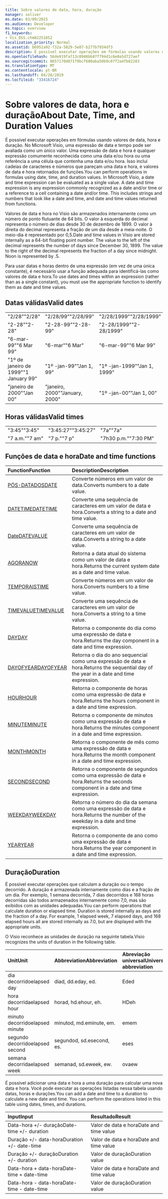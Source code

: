 ```yaml
---
title: Sobre valores de data, hora, duração
manager: soliver
ms.date: 03/09/2015
ms.audience: Developer
ms.topic: overview
f1_keywords:
- Vis_DSS.chm82251852
localization_priority: Normal
ms.assetid: b6951a92-f32a-5829-5e07-b277b7934df3
description: É possível executar operações em fórmulas usando valores de data, hora e duração. No Microsoft Visio, uma expressão de data e tempo pode ser avaliada como um único valor. Uma expressão de data e hora é qualquer expressão comumente reconhecida como uma data e/ou hora ou uma referência a uma célula que contenha uma data e/ou hora. Isso inclui cadeias de caracteres e números que pareçam uma data e hora, e valores de data e hora retornados de funções.
ms.openlocfilehash: 56de919fa713c0948bb87f794d1c6e0a5d727aef
ms.sourcegitcommit: 8657170d071f9bcf680aba50b9c07f2a4fb82283
ms.translationtype: MT
ms.contentlocale: pt-BR
ms.lasthandoff: 04/28/2019
ms.locfileid: "33416724"
---
```

# <a name="about-date-time-and-duration-values"></a><span data-ttu-id="8e590-106">Sobre valores de data, hora e duração</span><span class="sxs-lookup"><span data-stu-id="8e590-106">About Date, Time, and Duration Values</span></span>

<span data-ttu-id="8e590-p102">É possível executar operações em fórmulas usando valores de data, hora e duração. No Microsoft Visio, uma expressão de data e tempo pode ser avaliada como um único valor. Uma expressão de data e hora é qualquer expressão comumente reconhecida como uma data e/ou hora ou uma referência a uma célula que contenha uma data e/ou hora. Isso inclui cadeias de caracteres e números que pareçam uma data e hora, e valores de data e hora retornados de funções.</span><span class="sxs-lookup"><span data-stu-id="8e590-p102">You can perform operations in formulas using date, time, and duration values. In Microsoft Visio, a date and time expression can be evaluated as a single value. A date and time expression is any expression commonly recognized as a date and/or time or a reference to a cell containing a date and/or time. This includes strings and numbers that look like a date and time, and date and time values returned from functions.</span></span>
  
<span data-ttu-id="8e590-p103">Valores de data e hora no Visio são armazenados internamente como um número de ponto flutuante de 64 bits. O valor à esquerda do decimal representa o número de dias desde 30 de dezembro de 1899. O valor à direita do decimal representa a fração de um dia desde a meia-noite. O meio-dia é representado por 0,5.</span><span class="sxs-lookup"><span data-stu-id="8e590-p103">Date and time values in Visio are stored internally as a 64-bit floating point number. The value to the left of the decimal represents the number of days since December 30, 1899. The value to the right of the decimal represents the fraction of a day since midnight. Noon is represented by .5.</span></span>
  
<span data-ttu-id="8e590-115">Para usar datas e horas dentro de uma expressão (em vez de uma única constante), é necessário usar a função adequada para identificá-las como valores de data e hora.</span><span class="sxs-lookup"><span data-stu-id="8e590-115">To use dates and times within an expression (rather than as a single constant), you must use the appropriate function to identify them as date and time values.</span></span>
  
## <a name="valid-dates"></a><span data-ttu-id="8e590-116">Datas válidas</span><span class="sxs-lookup"><span data-stu-id="8e590-116">Valid dates</span></span>

||||
|:-----|:-----|:-----|
| <span data-ttu-id="8e590-117">"2/28"</span><span class="sxs-lookup"><span data-stu-id="8e590-117">"2/28"</span></span>  <br/> | <span data-ttu-id="8e590-118">"2/28/99"</span><span class="sxs-lookup"><span data-stu-id="8e590-118">"2/28/99"</span></span>  <br/> | <span data-ttu-id="8e590-119">"2/28/1999"</span><span class="sxs-lookup"><span data-stu-id="8e590-119">"2/28/1999"</span></span>  <br/> |
| <span data-ttu-id="8e590-120">"2-28"</span><span class="sxs-lookup"><span data-stu-id="8e590-120">"2-28"</span></span>  <br/> | <span data-ttu-id="8e590-121">"2-28-99"</span><span class="sxs-lookup"><span data-stu-id="8e590-121">"2-28-99"</span></span>  <br/> | <span data-ttu-id="8e590-122">"2-28/1999"</span><span class="sxs-lookup"><span data-stu-id="8e590-122">"2-28/1999"</span></span>  <br/> |
| <span data-ttu-id="8e590-123">"6-mar-99"</span><span class="sxs-lookup"><span data-stu-id="8e590-123">"6 Mar 99"</span></span>  <br/> | <span data-ttu-id="8e590-124">"6-mar"</span><span class="sxs-lookup"><span data-stu-id="8e590-124">"6 Mar"</span></span>  <br/> | <span data-ttu-id="8e590-125">"6-mar-99"</span><span class="sxs-lookup"><span data-stu-id="8e590-125">"6 Mar 99"</span></span>  <br/> |
| <span data-ttu-id="8e590-126">"1º de janeiro de 1999"</span><span class="sxs-lookup"><span data-stu-id="8e590-126">"1 January 99"</span></span>  <br/> | <span data-ttu-id="8e590-127">"1º -jan-99"</span><span class="sxs-lookup"><span data-stu-id="8e590-127">"Jan 1, 99"</span></span>  <br/> | <span data-ttu-id="8e590-128">"1º -jan-1999"</span><span class="sxs-lookup"><span data-stu-id="8e590-128">"Jan 1, 1999"</span></span>  <br/> |
| <span data-ttu-id="8e590-129">"janeiro de 2000"</span><span class="sxs-lookup"><span data-stu-id="8e590-129">"Jan 00"</span></span>  <br/> | <span data-ttu-id="8e590-130">"janeiro, 2000"</span><span class="sxs-lookup"><span data-stu-id="8e590-130">"January, 2000"</span></span>  <br/> | <span data-ttu-id="8e590-131">"1º -jan-00"</span><span class="sxs-lookup"><span data-stu-id="8e590-131">"Jan 1, 00"</span></span>  <br/> |
   
## <a name="valid-times"></a><span data-ttu-id="8e590-132">Horas válidas</span><span class="sxs-lookup"><span data-stu-id="8e590-132">Valid times</span></span>

||||
|:-----|:-----|:-----|
| <span data-ttu-id="8e590-133">"3:45"</span><span class="sxs-lookup"><span data-stu-id="8e590-133">"3:45"</span></span>  <br/> | <span data-ttu-id="8e590-134">"3:45:27"</span><span class="sxs-lookup"><span data-stu-id="8e590-134">"3:45:27"</span></span>  <br/> | <span data-ttu-id="8e590-135">"7a"</span><span class="sxs-lookup"><span data-stu-id="8e590-135">"7a"</span></span>  <br/> |
| <span data-ttu-id="8e590-136">"7 a.m."</span><span class="sxs-lookup"><span data-stu-id="8e590-136">"7 am"</span></span>  <br/> | <span data-ttu-id="8e590-137">"7 p."</span><span class="sxs-lookup"><span data-stu-id="8e590-137">"7 p"</span></span>  <br/> | <span data-ttu-id="8e590-138">"7h30 p.m."</span><span class="sxs-lookup"><span data-stu-id="8e590-138">"7:30 PM"</span></span>  <br/> |
   
## <a name="date-and-time-functions"></a><span data-ttu-id="8e590-139">Funções de data e hora</span><span class="sxs-lookup"><span data-stu-id="8e590-139">Date and time functions</span></span>

|<span data-ttu-id="8e590-140">**Function**</span><span class="sxs-lookup"><span data-stu-id="8e590-140">**Function**</span></span>|<span data-ttu-id="8e590-141">**Description**</span><span class="sxs-lookup"><span data-stu-id="8e590-141">**Description**</span></span>|
|:-----|:-----|
|[<span data-ttu-id="8e590-142">PÓS-DATADOS</span><span class="sxs-lookup"><span data-stu-id="8e590-142">DATE</span></span>](date-function-visioshapesheet.md) <br/> | <span data-ttu-id="8e590-143">Converte números em um valor de data.</span><span class="sxs-lookup"><span data-stu-id="8e590-143">Converts numbers to a date value.</span></span>  <br/> |
|[<span data-ttu-id="8e590-144">DATETIME</span><span class="sxs-lookup"><span data-stu-id="8e590-144">DATETIME</span></span>](datetime-function.md) <br/> | <span data-ttu-id="8e590-145">Converte uma sequência de caracteres em um valor de data e hora.</span><span class="sxs-lookup"><span data-stu-id="8e590-145">Converts a string to a date and time value.</span></span>  <br/> |
|[<span data-ttu-id="8e590-146">Date</span><span class="sxs-lookup"><span data-stu-id="8e590-146">DATEVALUE</span></span>](datevalue-function-visioshapesheet.md) <br/> | <span data-ttu-id="8e590-147">Converte uma sequência de caracteres em um valor de data.</span><span class="sxs-lookup"><span data-stu-id="8e590-147">Converts a string to a date value.</span></span>  <br/> |
|[<span data-ttu-id="8e590-148">AGORA</span><span class="sxs-lookup"><span data-stu-id="8e590-148">NOW</span></span>](now-function-visioshapesheet.md) <br/> | <span data-ttu-id="8e590-149">Retorna a data atual do sistema como um valor de data e hora.</span><span class="sxs-lookup"><span data-stu-id="8e590-149">Returns the current system date as a date and time value.</span></span>  <br/> |
|[<span data-ttu-id="8e590-150">TEMPORAIS</span><span class="sxs-lookup"><span data-stu-id="8e590-150">TIME</span></span>](time-function-visioshapesheet.md) <br/> | <span data-ttu-id="8e590-151">Converte números em um valor de hora.</span><span class="sxs-lookup"><span data-stu-id="8e590-151">Converts numbers to a time value.</span></span>  <br/> |
|[<span data-ttu-id="8e590-152">TIMEVALUE</span><span class="sxs-lookup"><span data-stu-id="8e590-152">TIMEVALUE</span></span>](timevalue-function-visioshapesheet.md) <br/> | <span data-ttu-id="8e590-153">Converte uma sequência de caracteres em um valor de hora.</span><span class="sxs-lookup"><span data-stu-id="8e590-153">Converts a string to a time value.</span></span>  <br/> |
|[<span data-ttu-id="8e590-154">DAY</span><span class="sxs-lookup"><span data-stu-id="8e590-154">DAY</span></span>](day-function-visioshapesheet.md) <br/> | <span data-ttu-id="8e590-155">Retorna o componente do dia como uma expressão de data e hora.</span><span class="sxs-lookup"><span data-stu-id="8e590-155">Returns the day component in a date and time expression.</span></span>  <br/> |
|[<span data-ttu-id="8e590-156">DAYOFYEAR</span><span class="sxs-lookup"><span data-stu-id="8e590-156">DAYOFYEAR</span></span>](dayofyear-function.md) <br/> | <span data-ttu-id="8e590-157">Retorna o dia do ano sequencial como uma expressão de data e hora.</span><span class="sxs-lookup"><span data-stu-id="8e590-157">Returns the sequential day of the year in a date and time expression.</span></span>  <br/> |
|[<span data-ttu-id="8e590-158">HOUR</span><span class="sxs-lookup"><span data-stu-id="8e590-158">HOUR</span></span>](hour-function-visioshapesheet.md) <br/> | <span data-ttu-id="8e590-159">Retorna o componente de horas como uma expressão de data e hora.</span><span class="sxs-lookup"><span data-stu-id="8e590-159">Returns the hours component in a date and time expression.</span></span>  <br/> |
|[<span data-ttu-id="8e590-160">MINUTE</span><span class="sxs-lookup"><span data-stu-id="8e590-160">MINUTE</span></span>](minute-function-visioshapesheet.md) <br/> | <span data-ttu-id="8e590-161">Retorna o componente de minutos como uma expressão de data e hora.</span><span class="sxs-lookup"><span data-stu-id="8e590-161">Returns the minutes component in a date and time expression.</span></span>  <br/> |
|[<span data-ttu-id="8e590-162">MONTH</span><span class="sxs-lookup"><span data-stu-id="8e590-162">MONTH</span></span>](month-function-visioshapesheet.md) <br/> | <span data-ttu-id="8e590-163">Retorna o componente de mês como uma expressão de data e hora.</span><span class="sxs-lookup"><span data-stu-id="8e590-163">Returns the month component in a date and time expression.</span></span>  <br/> |
|[<span data-ttu-id="8e590-164">SECOND</span><span class="sxs-lookup"><span data-stu-id="8e590-164">SECOND</span></span>](second-function-visioshapesheet.md) <br/> | <span data-ttu-id="8e590-165">Retorna o componente de segundos como uma expressão de data e hora.</span><span class="sxs-lookup"><span data-stu-id="8e590-165">Returns the seconds component in a date and time expression.</span></span>  <br/> |
|[<span data-ttu-id="8e590-166">WEEKDAY</span><span class="sxs-lookup"><span data-stu-id="8e590-166">WEEKDAY</span></span>](weekday-function-visioshapesheet.md) <br/> | <span data-ttu-id="8e590-167">Retorna o número do dia da semana como uma expressão de data e hora.</span><span class="sxs-lookup"><span data-stu-id="8e590-167">Returns the number of the weekday in a date and time expression.</span></span>  <br/> |
|[<span data-ttu-id="8e590-168">YEAR</span><span class="sxs-lookup"><span data-stu-id="8e590-168">YEAR</span></span>](year-function-visioshapesheet.md) <br/> | <span data-ttu-id="8e590-169">Retorna o componente de ano como uma expressão de data e hora.</span><span class="sxs-lookup"><span data-stu-id="8e590-169">Returns the year component in a date and time expression.</span></span>  <br/> |
   
## <a name="duration"></a><span data-ttu-id="8e590-170">Duração</span><span class="sxs-lookup"><span data-stu-id="8e590-170">Duration</span></span>

<span data-ttu-id="8e590-p104">É possível executar operações que calculam a duração ou o tempo decorrido. A duração é armazenada internamente como dias e a fração de um dia. Por exemplo, 1 semana decorrida, 7 dias decorridos e 168 horas decorridas são todos armazenados internamente como 7,0, mas são exibidos com as unidades adequadas.</span><span class="sxs-lookup"><span data-stu-id="8e590-p104">You can perform operations that calculate duration or elapsed time. Duration is stored internally as days and the fraction of a day. For example, 1 elapsed week, 7 elapsed days, and 168 elapsed hours all are stored internally as 7.0, but are displayed with the appropriate units.</span></span>
  
<span data-ttu-id="8e590-174">O Visio reconhece as unidades de duração na seguinte tabela.</span><span class="sxs-lookup"><span data-stu-id="8e590-174">Visio recognizes the units of duration in the following table.</span></span>
  
|<span data-ttu-id="8e590-175">**Unit**</span><span class="sxs-lookup"><span data-stu-id="8e590-175">**Unit**</span></span>|<span data-ttu-id="8e590-176">**Abbreviation**</span><span class="sxs-lookup"><span data-stu-id="8e590-176">**Abbreviation**</span></span>|<span data-ttu-id="8e590-177">**Abreviação universal**</span><span class="sxs-lookup"><span data-stu-id="8e590-177">**Universal abbreviation**</span></span>|
|:-----|:-----|:-----|
| <span data-ttu-id="8e590-178">dia decorrido</span><span class="sxs-lookup"><span data-stu-id="8e590-178">elapsed day</span></span>  <br/> | <span data-ttu-id="8e590-179">diad, dd.</span><span class="sxs-lookup"><span data-stu-id="8e590-179">eday, ed.</span></span>  <br/> | <span data-ttu-id="8e590-180">Ed</span><span class="sxs-lookup"><span data-stu-id="8e590-180">ed</span></span>  <br/> |
| <span data-ttu-id="8e590-181">hora decorrida</span><span class="sxs-lookup"><span data-stu-id="8e590-181">elapsed hour</span></span>  <br/> | <span data-ttu-id="8e590-182">horad, hd.</span><span class="sxs-lookup"><span data-stu-id="8e590-182">ehour, eh.</span></span>  <br/> | <span data-ttu-id="8e590-183">HD</span><span class="sxs-lookup"><span data-stu-id="8e590-183">eh</span></span>  <br/> |
| <span data-ttu-id="8e590-184">minuto decorrido</span><span class="sxs-lookup"><span data-stu-id="8e590-184">elapsed minute</span></span>  <br/> | <span data-ttu-id="8e590-185">minutod, md.</span><span class="sxs-lookup"><span data-stu-id="8e590-185">eminute, em.</span></span>  <br/> | <span data-ttu-id="8e590-186">em</span><span class="sxs-lookup"><span data-stu-id="8e590-186">em</span></span>  <br/> |
| <span data-ttu-id="8e590-187">segundo decorrido</span><span class="sxs-lookup"><span data-stu-id="8e590-187">elapsed second</span></span>  <br/> | <span data-ttu-id="8e590-188">segundod, sd.</span><span class="sxs-lookup"><span data-stu-id="8e590-188">esecond, es.</span></span>  <br/> | <span data-ttu-id="8e590-189">es</span><span class="sxs-lookup"><span data-stu-id="8e590-189">es</span></span>  <br/> |
| <span data-ttu-id="8e590-190">semana decorrida</span><span class="sxs-lookup"><span data-stu-id="8e590-190">elapsed week</span></span>  <br/> | <span data-ttu-id="8e590-191">semanad, sd.</span><span class="sxs-lookup"><span data-stu-id="8e590-191">eweek, ew.</span></span>  <br/> | <span data-ttu-id="8e590-192">ova</span><span class="sxs-lookup"><span data-stu-id="8e590-192">ew</span></span>  <br/> |
   
<span data-ttu-id="8e590-p105">É possível adicionar uma data e hora a uma duração para calcular uma nova data e hora. Você pode executar as operações listadas nessa tabela usando datas, horas e durações.</span><span class="sxs-lookup"><span data-stu-id="8e590-p105">You can add a date and time to a duration to calculate a new date and time. You can perform the operations listed in this table using dates, times, and durations.</span></span>
  
|<span data-ttu-id="8e590-195">**Input**</span><span class="sxs-lookup"><span data-stu-id="8e590-195">**Input**</span></span>|<span data-ttu-id="8e590-196">**Resultado**</span><span class="sxs-lookup"><span data-stu-id="8e590-196">**Result**</span></span>|
|:-----|:-----|
| <span data-ttu-id="8e590-197">Data-hora +/- duração</span><span class="sxs-lookup"><span data-stu-id="8e590-197">Date-time +/- duration</span></span>  <br/> | <span data-ttu-id="8e590-198">Valor de data e hora</span><span class="sxs-lookup"><span data-stu-id="8e590-198">Date and time value</span></span>  <br/> |
| <span data-ttu-id="8e590-199">Duração +/- data-hora</span><span class="sxs-lookup"><span data-stu-id="8e590-199">Duration +/- date-time</span></span>  <br/> | <span data-ttu-id="8e590-200">Valor de data e hora</span><span class="sxs-lookup"><span data-stu-id="8e590-200">Date and time value</span></span>  <br/> |
| <span data-ttu-id="8e590-201">Duração +/- duração</span><span class="sxs-lookup"><span data-stu-id="8e590-201">Duration +/- duration</span></span>  <br/> | <span data-ttu-id="8e590-202">Valor de duração</span><span class="sxs-lookup"><span data-stu-id="8e590-202">Duration value</span></span>  <br/> |
| <span data-ttu-id="8e590-203">Data-hora + data-hora</span><span class="sxs-lookup"><span data-stu-id="8e590-203">Date-time + date-time</span></span>  <br/> | <span data-ttu-id="8e590-204">Valor de data e hora</span><span class="sxs-lookup"><span data-stu-id="8e590-204">Date and time value</span></span>  <br/> |
| <span data-ttu-id="8e590-205">Data-hora - data-hora</span><span class="sxs-lookup"><span data-stu-id="8e590-205">Date-time - date-time</span></span>  <br/> | <span data-ttu-id="8e590-206">Valor de duração</span><span class="sxs-lookup"><span data-stu-id="8e590-206">Duration value</span></span>  <br/> |
   

